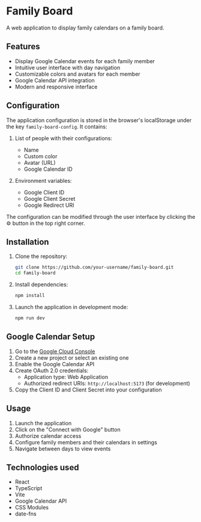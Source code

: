 # Family Board

A web application to display family calendars on a family board.

## Features

- Display Google Calendar events for each family member
- Intuitive user interface with day navigation
- Customizable colors and avatars for each member
- Google Calendar API integration
- Modern and responsive interface

## Configuration

The application configuration is stored in the browser's localStorage under the key `family-board-config`. It contains:

1. List of people with their configurations:
   - Name
   - Custom color
   - Avatar (URL)
   - Google Calendar ID

2. Environment variables:
   - Google Client ID
   - Google Client Secret
   - Google Redirect URI

The configuration can be modified through the user interface by clicking the ⚙️ button in the top right corner.

## Installation

1. Clone the repository:
   ```bash
   git clone https://github.com/your-username/family-board.git
   cd family-board
   ```

2. Install dependencies:
   ```bash
   npm install
   ```

3. Launch the application in development mode:
   ```bash
   npm run dev
   ```

## Google Calendar Setup

1. Go to the [Google Cloud Console](https://console.cloud.google.com/)
2. Create a new project or select an existing one
3. Enable the Google Calendar API
4. Create OAuth 2.0 credentials:
   - Application type: Web Application
   - Authorized redirect URIs: `http://localhost:5173` (for development)
5. Copy the Client ID and Client Secret into your configuration

## Usage

1. Launch the application
2. Click on the "Connect with Google" button
3. Authorize calendar access
4. Configure family members and their calendars in settings
5. Navigate between days to view events

## Technologies used

- React
- TypeScript
- Vite
- Google Calendar API
- CSS Modules
- date-fns
